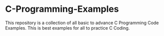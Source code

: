 # C-Programming-Examples
This repository is a collection of all basic to advance C Programming Code Examples. This is best examples for all to practice C Coding.
